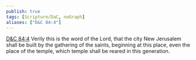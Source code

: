 ```yaml
---
publish: true
tags: [Scripture/DaC, noGraph]
aliases: ["D&C 84:4"]
---
```

[D&C 84:4](https://churchofjesuschrist.org/study/scriptures/dc-testament/dc/84?lang=eng&id=p4#p4) Verily this is the word of the Lord, that the city New Jerusalem shall be built by the gathering of the saints, beginning at this place, even the place of the temple, which temple shall be reared in this generation.
